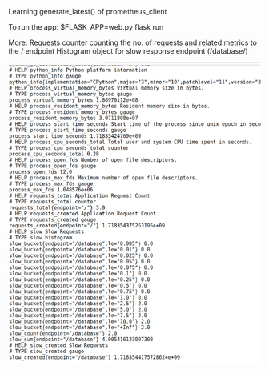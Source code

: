 Learning generate_latest() of prometheus_client

To run the app:
$FLASK_APP=web.py flask run

More:
Requests counter counting the no. of requests and related metrics to the / endpoint
Histogram object for slow response endpoint (/database/)

![alt text](image.png)